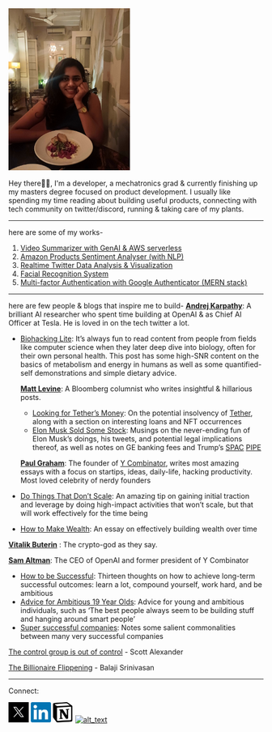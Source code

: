 <img alt="alt_text" width="240px" src="isha.jpg"/>


Hey there👋🏽, I'm a developer, a mechatronics grad & currently finishing up my masters degree focused on product development. I usually like spending my time reading about building useful products, connecting with tech community on twitter/discord, running & taking care of my plants.

________________________________________

here are some of my works-
1.	[Video Summarizer with GenAI & AWS serverless](https://github.com/ishacm/video-summarizer-llm-aws-serverless)
2.	[Amazon Products Sentiment Analyser (with NLP)](https://github.com/ishacm/amazon-products-nlp-sentiment-analyzer)
3.	[Realtime Twitter Data Analysis & Visualization](https://github.com/ishacm/realtime-insights-from-twitter-data)
4.	[Facial Recognition System](https://github.com/ishacm/facenet-facial-recognition)
5.	[Multi-factor Authentication with Google Authenticator (MERN stack)](https://github.com/ishacm/multi-factor-authentication)

________________________________________

here are few people & blogs that inspire me to build-
[**Andrej Karpathy**](https://karpathy.github.io/): A brilliant AI researcher who spent time building at OpenAI & as Chief AI Officer at Tesla. He is loved in on the tech twitter a lot.

- [Biohacking Lite](https://karpathy.github.io/2020/06/11/biohacking-lite/): It’s always fun to read content from people from fields like computer science when they later deep dive into biology, often for their own personal health. This post has some high-SNR content on the basics of metabolism and energy in humans as well as some quantified-self demonstrations and simple dietary advice.
    
    [**Matt Levine**](https://www.bloomberg.com/opinion/authors/ARbTQlRLRjE/matthew-s-levine): A Bloomberg columnist who writes insightful & hillarious posts. 
    
    - [Looking for Tether’s Money](https://www.bloomberg.com/opinion/articles/2021-10-07/matt-levine-s-money-stuff-looking-for-tether-s-money): On the potential insolvency of [Tether](https://en.wikipedia.org/wiki/Tether_(cryptocurrency)), along with a section on interesting loans and NFT occurrences
    - [Elon Musk Sold Some Stock](https://www.bloomberg.com/opinion/articles/2021-11-11/elon-musk-sold-some-tesla-stock-kvv74kce): Musings on the never-ending fun of Elon Musk’s doings, his tweets, and
    potential legal implications thereof, as well as notes on GE banking
    fees and Trump’s [SPAC](https://en.wikipedia.org/wiki/Special-purpose_acquisition_company) [PIPE](https://marketrealist.com/p/what-is-pipe-in-a-spac/)
    
    [**Paul Graham**](http://paulgraham.com/articles.html): The founder of [Y Combinator](https://en.wikipedia.org/wiki/Y_Combinator), writes most amazing essays with a focus on startips, ideas, daily-life, hacking productivity. Most loved celebrity of nerdy founders  
    
- [Do Things That Don’t Scale](http://paulgraham.com/ds.html): An amazing tip on gaining initial traction and leverage by doing
high-impact activities that won’t scale, but that will work effectively
for the time being
- [How to Make Wealth](http://paulgraham.com/wealth.html): An essay on effectively building wealth over time

[**Vitalik Buterin**](https://vitalik.ca/) : The crypto-god as they say. 

[**Sam Altman**](https://blog.samaltman.com/): The CEO of OpenAI and former president of Y Combinator

- [How to be Successful](https://blog.samaltman.com/how-to-be-successful): Thirteen thoughts on how to achieve long-term successful outcomes: learn a lot, compound yourself, work hard, and be ambitious
- [Advice for Ambitious 19 Year Olds](https://blog.samaltman.com/advice-for-ambitious-19-year-olds): Advice for young and ambitious individuals, such as ‘The best people
always seem to be building stuff and hanging around smart people’
- [Super successful companies](https://blog.samaltman.com/super-successful-companies): Notes some salient commonalities between many very successful companies

[The control group is out of control](https://slatestarcodex.com/2014/04/28/the-control-group-is-out-of-control/) - Scott Alexander

[The Billionaire Flippening](https://balajis.ghost.io/the-billionaire-flippening/) - Balaji Srinivasan

---

Connect:

[<img alt="alt_text" width="40px" src="X logo.jpg"/>](https://x.com/ishatwts_)  [<img alt="alt_text" width="40px" src="Linkedin logo.png"/>](https://www.linkedin.com/in/ishachaudhari/)
  [<img alt="alt_text" width="40px" src="Notion logo.png" />](https://ishachaudhari.notion.site/Isha-Chaudhari-59f5e139e6ea493fbbe6da550541316d?pvs=74)  [<img alt="alt_text" width="40px" src="email logo.jpg" />](mailto:isha.chaudhari@gmail.com?subject=[GitHub]%20Source%20Han%20Sans)




